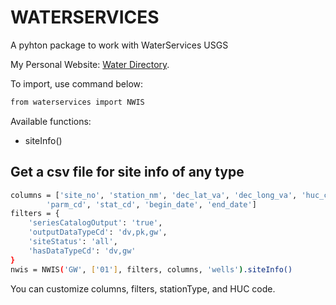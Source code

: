 # WATERSERVICES

A pyhton package to work with WaterServices USGS

My Personal Website: [Water Directory](https://waterdirectory.ir/).


To import, use command below:

```bash
from waterservices import NWIS
```

Available functions:
- siteInfo()


## Get a csv file for site info of any type

```bash
columns = ['site_no', 'station_nm', 'dec_lat_va', 'dec_long_va', 'huc_cd', 'data_type_cd',
        'parm_cd', 'stat_cd', 'begin_date', 'end_date']
filters = {
    'seriesCatalogOutput': 'true',
    'outputDataTypeCd': 'dv,pk,gw',
    'siteStatus': 'all',
    'hasDataTypeCd': 'dv,gw'
}
nwis = NWIS('GW', ['01'], filters, columns, 'wells').siteInfo()
```

You can customize columns, filters, stationType, and HUC code.